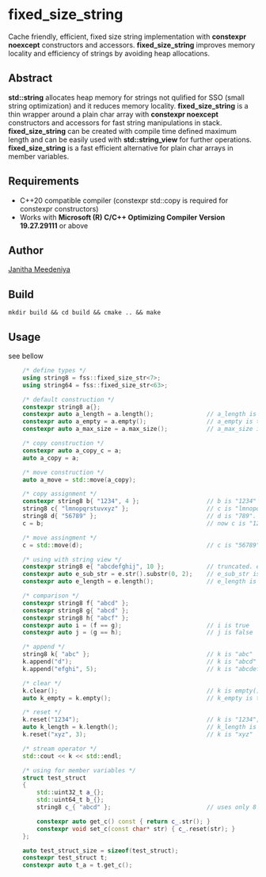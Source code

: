 # fixed_size_string
Cache friendly, efficient, fixed size string implementation with **constexpr noexcept** constructors and accessors. **fixed_size_string** improves memory locality and efficiency of strings by  avoiding heap allocations. 

## Abstract
**std::string** allocates heap memory for strings not qulified for SSO (small string optimization) and it reduces memory locality. **fixed_size_string** is a thin wrapper around a plain char array with **constexpr noexcept** constructors and accessors for fast string manipulations in stack. **fixed_size_string** can be created with compile time defined maximum length and can be easily used with **std::string_view** for further operations. **fixed_size_string** is a fast efficient alternative for plain char arrays in member variables. 

## Requirements	
* C++20 compatible compiler (constexpr std::copy is required for constexpr constructors)
* Works with **Microsoft (R) C/C++ Optimizing Compiler Version 19.27.29111** or above

## Author
[Janitha Meedeniya](https://www.linkedin.com/in/janitha-meedeniya) 

## Build
```console
mkdir build && cd build && cmake .. && make
```

## Usage
see bellow
```cpp
    /* define types */
    using string8 = fss::fixed_size_str<7>;
    using string64 = fss::fixed_size_str<63>;

    /* default construction */
    constexpr string8 a{};
    constexpr auto a_length = a.length();               // a_length is 0
    constexpr auto a_empty = a.empty();                 // a_empty is true
    constexpr auto a_max_size = a.max_size();           // a_max_size is 7

    /* copy construction */
    constexpr auto a_copy_c = a;
    auto a_copy = a;

    /* move construction */
    auto a_move = std::move(a_copy);

    /* copy assignment */
    constexpr string8 b{ "1234", 4 };                   // b is "1234"
    string8 c{ "lmnopqrstuvxyz" };                      // c is "lmnopqr"
    string8 d{ "56789" };                               // d is "789". rest is truncated.
    c = b;                                              // now c is "1234"

    /* move assingment */
    c = std::move(d);                                   // c is "56789"

    /* using with string view */
    constexpr string8 e{ "abcdefghij", 10 };            // truncated. e is "abcdefg";
    constexpr auto e_sub_str = e.str().substr(0, 2);    // e_sub_str is "ab"
    constexpr auto e_length = e.length();               // e_length is 7

    /* comparison */
    constexpr string8 f{ "abcd" };
    constexpr string8 g{ "abcd" };
    constexpr string8 h{ "abcf" };
    constexpr auto i = (f == g);                        // i is true 
    constexpr auto j = (g == h);                        // j is false

    /* append */
    string8 k{ "abc" };                                 // k is "abc"
    k.append("d");                                      // k is "abcd"
    k.append("efghi", 5);                               // k is "abcdefg". rest is truncated

    /* clear */
    k.clear();                                          // k is empty() ""
    auto k_empty = k.empty();                           // k_empty is true

    /* reset */
    k.reset("1234");                                    // k is "1234";
    auto k_length = k.length();                         // k_length is 4
    k.reset("xyz", 3);                                  // k is "xyz"

    /* stream operator */
    std::cout << k << std::endl;

    /* using for member variables */
    struct test_struct
    {
        std::uint32_t a_{};
        std::uint64_t b_{};
        string8 c_{ "abcd" };                           // uses only 8 + 4 bytes in stack

        constexpr auto get_c() const { return c_.str(); }
        constexpr void set_c(const char* str) { c_.reset(str); }
    };

    auto test_struct_size = sizeof(test_struct);
    constexpr test_struct t;
    constexpr auto t_a = t.get_c();
```


